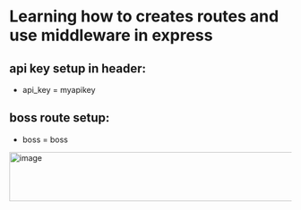 # Learning how to creates routes and use middleware in express

## api key setup in header:
- api_key = myapikey

## boss route setup:
- boss = boss

<img width="833" height="88" alt="image" src="https://github.com/user-attachments/assets/a1b2d400-8bd0-4da9-8c50-5e3823c559f5" />

